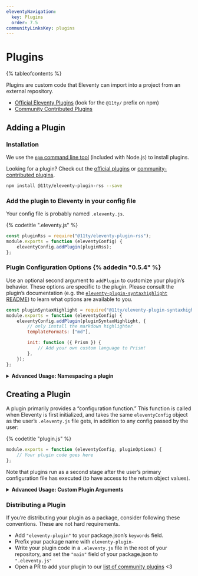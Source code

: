 ```yaml
---
eleventyNavigation:
  key: Plugins
  order: 7.5
communityLinksKey: plugins
---
```


# Plugins

{% tableofcontents %}

Plugins are custom code that Eleventy can import into a project from an external repository.

- [Official Eleventy Plugins](/docs/plugins/official.md) (look for the `@11ty/` prefix on npm)
- [Community Contributed Plugins](/docs/plugins/community.md)

## Adding a Plugin

### Installation

We use the [`npm` command line tool](https://www.npmjs.com) (included with Node.js) to install plugins.

Looking for a plugin? Check out the [official plugins](/docs/plugins/official/) or [community-contributed plugins](/docs/plugins/community/).

```bash
npm install @11ty/eleventy-plugin-rss --save
```

### Add the plugin to Eleventy in your config file

Your config file is probably named `.eleventy.js`.

{% codetitle ".eleventy.js" %}

```js
const pluginRss = require("@11ty/eleventy-plugin-rss");
module.exports = function (eleventyConfig) {
	eleventyConfig.addPlugin(pluginRss);
};
```

### Plugin Configuration Options {% addedin "0.5.4" %}

Use an optional second argument to `addPlugin` to customize your plugin’s behavior. These options are specific to the plugin. Please consult the plugin’s documentation (e.g. the [`eleventy-plugin-syntaxhighlight` README](https://github.com/11ty/eleventy-plugin-syntaxhighlight/blob/master/README.md)) to learn what options are available to you.

```js
const pluginSyntaxHighlight = require("@11ty/eleventy-plugin-syntaxhighlight");
module.exports = function (eleventyConfig) {
	eleventyConfig.addPlugin(pluginSyntaxHighlight, {
		// only install the markdown highlighter
		templateFormats: ["md"],

		init: function ({ Prism }) {
			// Add your own custom language to Prism!
		},
	});
};
```

<details>
<summary><strong>Advanced Usage: Namespacing a plugin</strong></summary>

It’s unlikely you’ll need this feature _but_ you can namespace parts of your configuration using `eleventyConfig.namespace`. This will add a string prefix to all filters, tags, helpers, shortcodes, collections, and transforms.

{% codetitle ".eleventy.js" %}

```js
const pluginRss = require("@11ty/eleventy-plugin-rss");
module.exports = function (eleventyConfig) {
	eleventyConfig.namespace("myPrefix_", () => {
		// the rssLastUpdatedDate filter is now myPrefix_rssLastUpdatedDate
		eleventyConfig.addPlugin(pluginRss);
	});
};
```

{% callout "warn" %}
Plugin namespacing is an application feature and should not be used if you are creating your own plugin (in your plugin configuration code). Follow along at <a href="https://github.com/11ty/eleventy/issues/256">Issue #256</a>.
{% endcallout %}

</details>

## Creating a Plugin

A plugin primarily provides a “configuration function.” This function is called when Eleventy is first initialized, and takes the same `eleventyConfig` object as the user’s `.eleventy.js` file gets, in addition to any config passed by the user:

{% codetitle "plugin.js" %}

```js
module.exports = function (eleventyConfig, pluginOptions) {
	// Your plugin code goes here
};
```

Note that plugins run as a second stage after the user’s primary configuration file has executed (to have access to the return object values).

<details>
<summary><strong>Advanced Usage: Custom Plugin Arguments</strong></summary>

If you want to allow developers to use custom arguments provided by your plugin, you can export an object. Prefer using the above syntax unless you need this behavior. For an example of how this is used, see the [syntax highlighting plugin](https://github.com/11ty/eleventy-plugin-syntaxhighlight/blob/23761d7fd54de0312040520175959327b1a0ab9b/.eleventy.js#L10)

{% codetitle "fancy-plugin.js" %}

```js
module.exports = {
	initArguments: {},
	configFunction: function (eleventyConfig, pluginOptions) {
		// Your plugin code goes here
	},
};
```

{% codetitle ".eleventy.js" %}

```js
module.exports = function (eleventyConfig) {
	eleventyConfig.addPlugin(require("./fancy-plugin.js"), {
		init: function (initArguments) {
			// `this` is the eleventyConfig object
			// initArguments will be the `myInitArguments` object from above
		},
	});
};
```

</details>

### Distributing a Plugin

If you’re distributing your plugin as a package, consider following these conventions. These are not hard requirements.

- Add `"eleventy-plugin"` to your package.json’s `keywords` field.
- Prefix your package name with `eleventy-plugin-`
- Write your plugin code in a `.eleventy.js` file in the root of your repository, and set the `"main"` field of your package.json to `".eleventy.js"`
- Open a PR to add your plugin to our [list of community plugins](https://github.com/11ty/11ty-website/tree/main/src/_data/plugins) <3
